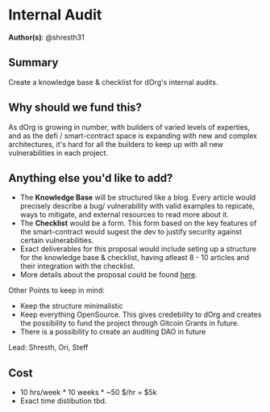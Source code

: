 # Internal Audit 

**Author(s)**: @shresth31

## Summary
Create a knowledge base & checklist for dOrg's internal audits.

## Why should we fund this?

As dOrg is growing in number, with builders of varied levels of experties, and as the defi / smart-contract space is expanding with new and complex architectures, it's hard for all the builders to keep up with all new vulnerabilities in each project. 

## Anything else you'd like to add?

* The **Knowledge Base** will be structured like a blog. Every article would precisely describe a bug/ vulnerability with valid examples to repicate, ways to mitigate, and external resources to read more about it.
* The **Checklist** would be a form. This form based on the key features of the smart-contract would sugest the dev to justify security against certain vulnerabilities. 
* Exact deliverables for this proposal would include seting up a structure for the knowledge base & checklist, having atleast 8 - 10 articles and their integration with the checklist. 
* More details about the proposal could be found [here](https://docs.google.com/document/d/129MsSonsqp0SHAkqsmeXdIurUf7GiA33WsvrGerTIGE/edit).

Other Points to keep in mind:
- Keep the structure minimalistic 
- Keep everything OpenSource. This gives credebility to dOrg and creates the possibility to fund the project through Gitcoin Grants in future.  
- There is a possibility to create an auditing DAO in future

Lead: Shresth, Ori, Steff

## Cost
* 10 hrs/week * 10 weeks * ~50 $/hr = $5k
* Exact time distibution tbd.